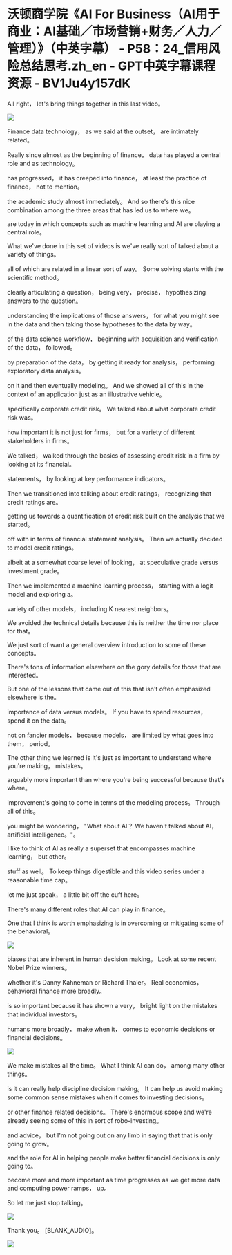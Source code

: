 # 沃顿商学院《AI For Business（AI用于商业：AI基础／市场营销+财务／人力／管理）》（中英字幕） - P58：24_信用风险总结思考.zh_en - GPT中英字幕课程资源 - BV1Ju4y157dK

 All right， let's bring things together in this last video。



![](img/0da208b6e7d0c542b280274fd111879a_1.png)

 Finance data technology， as we said at the outset， are intimately related。

 Really since almost as the beginning of finance， data has played a central role and as technology。

 has progressed， it has creeped into finance， at least the practice of finance， not to mention。

 the academic study almost immediately。 And so there's this nice combination among the three areas that has led us to where we。

 are today in which concepts such as machine learning and AI are playing a central role。

 What we've done in this set of videos is we've really sort of talked about a variety of things。

 all of which are related in a linear sort of way。 Some solving starts with the scientific method。

 clearly articulating a question， being very， precise， hypothesizing answers to the question。

 understanding the implications of those answers， for what you might see in the data and then taking those hypotheses to the data by way。

 of the data science workflow， beginning with acquisition and verification of the data， followed。

 by preparation of the data， by getting it ready for analysis， performing exploratory data analysis。

 on it and then eventually modeling。 And we showed all of this in the context of an application just as an illustrative vehicle。

 specifically corporate credit risk。 We talked about what corporate credit risk was。

 how important it is not just for firms， but for a variety of different stakeholders in firms。

 We talked， walked through the basics of assessing credit risk in a firm by looking at its financial。

 statements， by looking at key performance indicators。

 Then we transitioned into talking about credit ratings， recognizing that credit ratings are。

 getting us towards a quantification of credit risk built on the analysis that we started。

 off with in terms of financial statement analysis。 Then we actually decided to model credit ratings。

 albeit at a somewhat coarse level of looking， at speculative grade versus investment grade。

 Then we implemented a machine learning process， starting with a logit model and exploring a。

 variety of other models， including K nearest neighbors。

 We avoided the technical details because this is neither the time nor place for that。

 We just sort of want a general overview introduction to some of these concepts。

 There's tons of information elsewhere on the gory details for those that are interested。

 But one of the lessons that came out of this that isn't often emphasized elsewhere is the。

 importance of data versus models。 If you have to spend resources， spend it on the data。

 not on fancier models， because models， are limited by what goes into them， period。

 The other thing we learned is it's just as important to understand where you're making， mistakes。

 arguably more important than where you're being successful because that's where。

 improvement's going to come in terms of the modeling process。 Through all of this。

 you might be wondering， "What about AI？ We haven't talked about AI， artificial intelligence。"。

 I like to think of AI as really a superset that encompasses machine learning， but other。

 stuff as well。 To keep things digestible and this video series under a reasonable time cap。

 let me just speak， a little bit off the cuff here。

 There's many different roles that AI can play in finance。

 One that I think is worth emphasizing is in overcoming or mitigating some of the behavioral。



![](img/0da208b6e7d0c542b280274fd111879a_3.png)

 biases that are inherent in human decision making。 Look at some recent Nobel Prize winners。

 whether it's Danny Kahneman or Richard Thaler。 Real economics， behavioral finance more broadly。

 is so important because it has shown a very， bright light on the mistakes that individual investors。

 humans more broadly， make when it， comes to economic decisions or financial decisions。



![](img/0da208b6e7d0c542b280274fd111879a_5.png)

 We make mistakes all the time。 What I think AI can do， among many other things。

 is it can really help discipline decision making。 It can help us avoid making some common sense mistakes when it comes to investing decisions。

 or other finance related decisions。 There's enormous scope and we're already seeing some of this in sort of robo-investing。

 and advice， but I'm not going out on any limb in saying that that is only going to grow。

 and the role for AI in helping people make better financial decisions is only going to。

 become more and more important as time progresses as we get more data and computing power ramps， up。

 So let me just stop talking。

![](img/0da208b6e7d0c542b280274fd111879a_7.png)

 Thank you。 [BLANK_AUDIO]。

![](img/0da208b6e7d0c542b280274fd111879a_9.png)